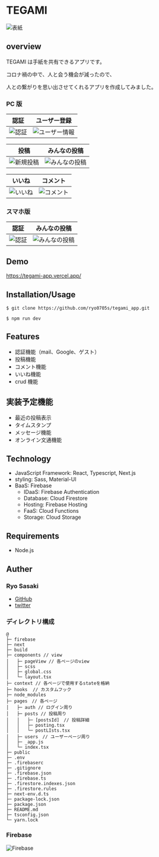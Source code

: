 # TEGAMI

![表紙](public/coverPage.png)

## overview

TEGAMI は手紙を共有できるアプリです。

コロナ禍の中で、人と会う機会が減ったので、

人との繋がりを思い出させてくれるアプリを作成してみました。

### PC 版

|                認証                |             ユーザー登録             |
| :--------------------------------: | :----------------------------------: |
| ![認証](public/authentication.png) | ![ユーザー情報](public/userInfo.png) |

|              投稿               |             みんなの投稿              |
| :-----------------------------: | :-----------------------------------: |
| ![新規投稿](public/newPost.png) | ![みんなの投稿](public/postLists.png) |

|               いいね               |              コメント              |
| :--------------------------------: | :--------------------------------: |
| ![いいね](public/likeFunction.png) | ![コメント](public/newComment.png) |

### スマホ版

|                   認証                   |                みんなの投稿                 |
| :--------------------------------------: | :-----------------------------------------: |
| ![認証](public/mobileAuthentication.png) | ![みんなの投稿](public/mobilePostLists.png) |

## Demo

https://tegami-app.vercel.app/

## Installation/Usage

```
$ git clone https://github.com/ryo0705s/tegami_app.git
```

```
$ npm run dev
```

## Features

- 認証機能（mail、Google、ゲスト）
- 投稿機能
- コメント機能
- いいね機能
- crud 機能

## 実装予定機能

- 最近の投稿表示
- タイムスタンプ
- メッセージ機能
- オンライン文通機能

## Technology

- JavaScript Framework: React, Typescript, Next.js
- styling: Sass, Material-UI
- BaaS: Firebase
  - IDaaS: Firebase Authentication
  - Database: Cloud Firestore
  - Hosting: Firebase Hosting
  - FaaS: Cloud Functions
  - Storage: Cloud Storage

## Requirements

- Node.js

## Auther

### Ryo Sasaki

- [GitHub](https://github.com/ryo0705s)
- [twitter](https://twitter.com/DwmGlory)

### ディレクトリ構成

```
@
├─ firebase
├─ next
├─ build
├─ components // view
│   ├─ pageView // 各ページのview
│   ├─ scss
│   ├─ global.css
│   └─ layout.tsx
├─ context // 各ページで使用するstateを格納
├─ hooks  // カスタムフック
├─ node_modules
├─ pages　// 各ページ
│   ├─ auth // ログイン周り
│   ├─ posts // 投稿周り
│   │   ├─ [postsId]　// 投稿詳細
│   │   ├─ posting.tsx
│   │   └─ postLIsts.tsx
│   ├─ users　// ユーザーページ周り
│   ├─ _app.js
│   └─ index.tsx
├─ public
├─ .env
├─ .firebaserc
├─ .gitignore
├─ .firebase.json
├─ .firebase.ts
├─ .firestore.indexes.json
├─ .firestore.rules
├─ next-env.d.ts
├─ package-lock.json
├─ package.json
├─ README.md
├─ tsconfig.json
└─ yarn.lock
```

### Firebase
![Firebase](public/firebase.png)
